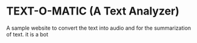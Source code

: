 # TEXT-O-MATIC (A Text Analyzer)
A sample website to convert the text into audio and for the summarization of text.
it is a bot
